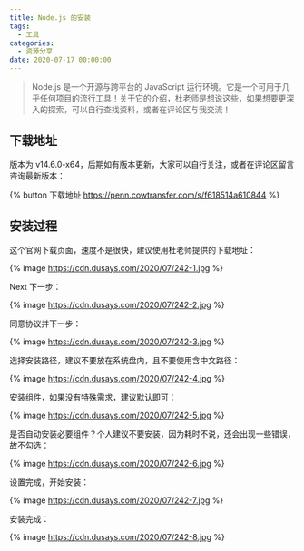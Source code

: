 ```yaml
---
title: Node.js 的安装
tags:
  - 工具
categories:
  - 资源分享
date: 2020-07-17 00:00:00
---
```


> Node.js 是一个开源与跨平台的 JavaScript 运行环境。它是一个可用于几乎任何项目的流行工具！关于它的介绍，杜老师是想说这些，如果想要更深入的探索，可以自行查找资料，或者在评论区与我交流！

<!-- more -->

## 下载地址

版本为 v14.6.0-x64，后期如有版本更新，大家可以自行关注，或者在评论区留言咨询最新版本：

{% button 下载地址 https://penn.cowtransfer.com/s/f618514a610844 %}

## 安装过程

这个官网下载页面，速度不是很快，建议使用杜老师提供的下载地址：

{% image https://cdn.dusays.com/2020/07/242-1.jpg %}

Next 下一步：

{% image https://cdn.dusays.com/2020/07/242-2.jpg %}

同意协议并下一步：

{% image https://cdn.dusays.com/2020/07/242-3.jpg %}

选择安装路径，建议不要放在系统盘内，且不要使用含中文路径：

{% image https://cdn.dusays.com/2020/07/242-4.jpg %}

安装组件，如果没有特殊需求，建议默认即可：

{% image https://cdn.dusays.com/2020/07/242-5.jpg %}

是否自动安装必要组件？个人建议不要安装，因为耗时不说，还会出现一些错误，故不勾选：

{% image https://cdn.dusays.com/2020/07/242-6.jpg %}

设置完成，开始安装：

{% image https://cdn.dusays.com/2020/07/242-7.jpg %}

安装完成：

{% image https://cdn.dusays.com/2020/07/242-8.jpg %}